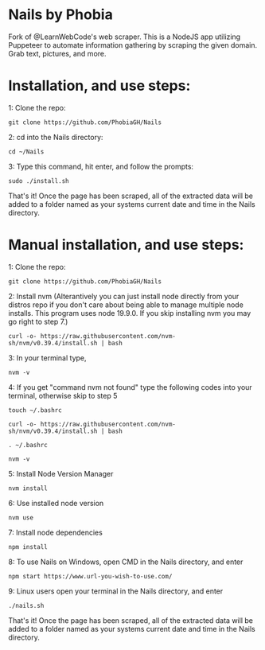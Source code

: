 # Nails by Phobia
Fork of @LearnWebCode's web scraper. This is a NodeJS app utilizing Puppeteer to automate information gathering by scraping the given domain. Grab text, pictures, and more.

# Installation, and use steps:

1: Clone the repo:

    git clone https://github.com/PhobiaGH/Nails

2: cd into the Nails directory:

    cd ~/Nails

3: Type this command, hit enter, and follow the prompts:

    sudo ./install.sh

That's it! Once the page has been scraped, all of the extracted data will be added to a folder named
as your systems current date and time in the Nails directory.

# Manual installation, and use steps:

1: Clone the repo:

    git clone https://github.com/PhobiaGH/Nails

2: Install nvm (Alterantively you can just install node directly from your distros repo if you don't care about being able to manage multiple node installs. This program uses node 19.9.0. If you skip installing nvm you may go right to step 7.)

    curl -o- https://raw.githubusercontent.com/nvm-sh/nvm/v0.39.4/install.sh | bash

3: In your terminal type,

    nvm -v

4: If you get "command nvm not found" type the following codes into your terminal, otherwise skip to step 5
    
    touch ~/.bashrc
    
    curl -o- https://raw.githubusercontent.com/nvm-sh/nvm/v0.39.4/install.sh | bash
    
    . ~/.bashrc

    nvm -v

5: Install Node Version Manager
    
    nvm install

6: Use installed node version
    
    nvm use

7: Install node dependencies
    
    npm install

8: To use Nails on Windows, open CMD in the Nails directory, and enter
    
    npm start https://www.url-you-wish-to-use.com/ 

9: Linux users open your terminal in the Nails directory, and enter

    ./nails.sh

    
That's it! Once the page has been scraped, all of the extracted data will be added to a folder named
as your systems current date and time in the Nails directory.
